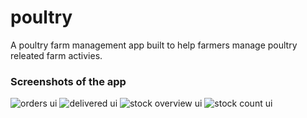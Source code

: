 # poultry
A poultry farm management app built to help farmers manage poultry releated farm activies.

### Screenshots of the app

![orders ui](https://github.com/ngbede/poultry/blob/master/images/order.png?raw=false)
![delivered ui](https://github.com/ngbede/poultry/blob/master/images/delivered.png?raw=false)
![stock overview ui](https://github.com/ngbede/poultry/blob/master/images/stock.png?raw=false)
![stock count ui](https://github.com/ngbede/poultry/blob/master/images/stock_count.png?raw=false)

